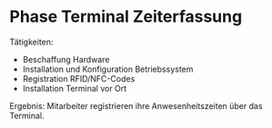 # Phase Terminal Zeiterfassung

Tätigkeiten:

* Beschaffung Hardware
* Installation und Konfiguration Betriebssystem
* Registration RFID/NFC-Codes
* Installation Terminal vor Ort

Ergebnis: Mitarbeiter registrieren ihre Anwesenheitszeiten über das Terminal.